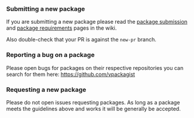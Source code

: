 ### Submitting a new package

If you are submitting a new package please read the [package submission](https://github.com/vpackagist/vpackagist/wiki/package-submission) and [package requirements](https://github.com/vpackagist/vpackagist/wiki/package-requirements) pages in the wiki.

Also double-check that your PR is against the `new-pr` branch.

### Reporting a bug on a package

Please open bugs for packages on their respective repositories you can search for them here: https://github.com/vpackagist

### Requesting a new package

Please do not open issues requesting packages. As long as a package meets the guidelines above and works it will be
generally be accepted.
